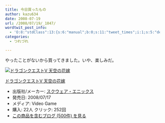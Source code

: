 ```yaml
---
title: 今日買ったもの
author: kazu634
date: 2008-07-19
url: /2008/07/19/_1047/
wordtwit_post_info:
  - 'O:8:"stdClass":13:{s:6:"manual";b:0;s:11:"tweet_times";i:1;s:5:"delay";i:0;s:7:"enabled";i:1;s:10:"separation";s:2:"60";s:7:"version";s:3:"3.7";s:14:"tweet_template";b:0;s:6:"status";i:2;s:6:"result";a:0:{}s:13:"tweet_counter";i:2;s:13:"tweet_log_ids";a:1:{i:0;i:4151;}s:9:"hash_tags";a:0:{}s:8:"accounts";a:1:{i:0;s:7:"kazu634";}}'
categories:
  - つれづれ

---
```

<div class="section">
<p>
    やったことがないから買ってきました。いや、楽しみだ。
</p>
  
<div class="hatena-asin-detail">
<a href="http://www.amazon.co.jp/dp/B000UTI27E/?tag=hatena_st1-22&ascsubtag=d-7ibv" onclick="__gaTracker('send', 'event', 'outbound-article', 'http://www.amazon.co.jp/dp/B000UTI27E/?tag=hatena_st1-22&ascsubtag=d-7ibv', '');"><img src="https://images-na.ssl-images-amazon.com/images/I/51aBhyotEOL._SL160_.jpg" class="hatena-asin-detail-image" alt="ドラゴンクエストV 天空の花嫁" title="ドラゴンクエストV 天空の花嫁" /></a></p> 
    
<div class="hatena-asin-detail-info">
<p class="hatena-asin-detail-title">
<a href="http://www.amazon.co.jp/dp/B000UTI27E/?tag=hatena_st1-22&ascsubtag=d-7ibv" onclick="__gaTracker('send', 'event', 'outbound-article', 'http://www.amazon.co.jp/dp/B000UTI27E/?tag=hatena_st1-22&ascsubtag=d-7ibv', 'ドラゴンクエストV 天空の花嫁');">ドラゴンクエストV 天空の花嫁</a>
</p>
      
<ul>
<li>
<span class="hatena-asin-detail-label">出版社/メーカー:</span> <a href="http://d.hatena.ne.jp/keyword/%A5%B9%A5%AF%A5%A6%A5%A7%A5%A2%A1%A6%A5%A8%A5%CB%A5%C3%A5%AF%A5%B9" onclick="__gaTracker('send', 'event', 'outbound-article', 'http://d.hatena.ne.jp/keyword/%A5%B9%A5%AF%A5%A6%A5%A7%A5%A2%A1%A6%A5%A8%A5%CB%A5%C3%A5%AF%A5%B9', 'スクウェア・エニックス');" class="keyword">スクウェア・エニックス</a>
</li>
<li>
<span class="hatena-asin-detail-label">発売日:</span> 2008/07/17
</li>
<li>
<span class="hatena-asin-detail-label">メディア:</span> Video Game
</li>
<li>
<span class="hatena-asin-detail-label">購入</span>: 22人 <span class="hatena-asin-detail-label">クリック</span>: 252回
</li>
<li>
<a href="http://d.hatena.ne.jp/asin/B000UTI27E" onclick="__gaTracker('send', 'event', 'outbound-article', 'http://d.hatena.ne.jp/asin/B000UTI27E', 'この商品を含むブログ (500件) を見る');" target="_blank">この商品を含むブログ (500件) を見る</a>
</li>
</ul>
</div>
    
<div class="hatena-asin-detail-foot">
</div>
</div>
</div>
